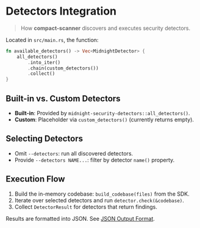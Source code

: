 <!-- docs/detectors_integration.md -->

# Detectors Integration

> How **compact-scanner** discovers and executes security detectors.

Located in `src/main.rs`, the function:
```rust
fn available_detectors() -> Vec<MidnightDetector> {
    all_detectors()
        .into_iter()
        .chain(custom_detectors())
        .collect()
}
```

## Built-in vs. Custom Detectors
- **Built-in**: Provided by `midnight-security-detectors::all_detectors()`.
- **Custom**: Placeholder via `custom_detectors()` (currently returns empty).

## Selecting Detectors
- Omit `--detectors`: run all discovered detectors.
- Provide `--detectors NAME...`: filter by detector `name()` property.

## Execution Flow
1. Build the in-memory codebase: `build_codebase(files)` from the SDK.
2. Iterate over selected detectors and run `detector.check(&codebase)`.
3. Collect `DetectorResult` for detectors that return findings.

Results are formatted into JSON. See [JSON Output Format](json_output_format.md).